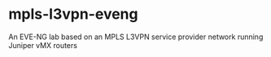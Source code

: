 # mpls-l3vpn-eveng
An EVE-NG lab based on an MPLS L3VPN service provider network running Juniper vMX routers
